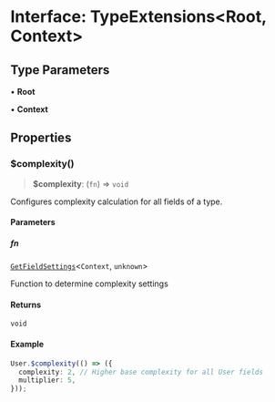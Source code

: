 # Interface: TypeExtensions\<Root, Context\>

## Type Parameters

• **Root**

• **Context**

## Properties

### $complexity()

> **$complexity**: (`fn`) => `void`

Configures complexity calculation for all fields of a type.

#### Parameters

##### fn

[`GetFieldSettings`](../../../type-aliases/GetFieldSettings.md)\<`Context`, `unknown`\>

Function to determine complexity settings

#### Returns

`void`

#### Example

```typescript
User.$complexity(() => ({
  complexity: 2, // Higher base complexity for all User fields
  multiplier: 5,
}));
```
